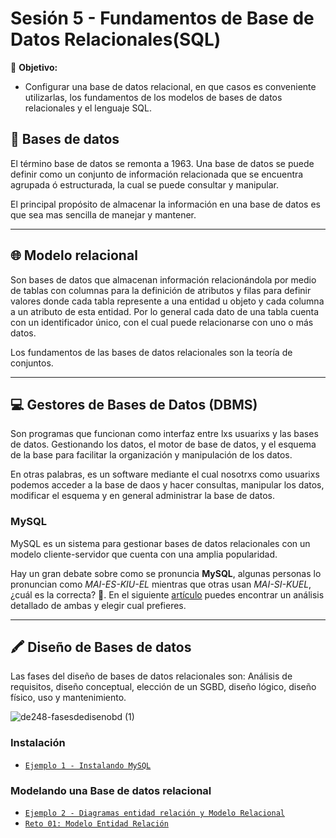 # Sesión 5 - Fundamentos de Base de Datos Relacionales(SQL)

🎯 **Objetivo:**

- Configurar una base de datos relacional, en que casos es conveniente utilizarlas, los fundamentos de los modelos de bases de datos relacionales y el lenguaje SQL.

## 💽 Bases de datos

El término base de datos se remonta a 1963. Una base de datos se puede definir como un conjunto de información relacionada que se encuentra agrupada ó estructurada, la cual se puede consultar y manipular.

El principal propósito de almacenar la información en una base de datos es que sea mas sencilla de manejar y mantener. 

---

## 🌐 Modelo relacional

Son bases de datos que almacenan información relacionándola por medio de tablas con columnas para la definición de atributos y filas para definir valores donde cada tabla represente a una entidad u objeto y cada columna a un atributo de esta entidad. Por lo general cada dato de una tabla cuenta con un identificador único, con el cual puede relacionarse con uno o más datos.

Los fundamentos de las bases de datos relacionales son la teoría de conjuntos.

---

## 💻 Gestores de Bases de Datos (DBMS)

Son programas que funcionan como interfaz entre lxs usuarixs y las bases de datos. Gestionando los datos, el motor de base de datos, y el esquema de la base para facilitar la organización y manipulación de los datos. 

En otras palabras, es un software mediante el cual nosotrxs como usuarixs podemos acceder a la base de daos y hacer consultas, manipular los datos, modificar el esquema y en general administrar la base de datos.   

### MySQL

MySQL es un sistema para gestionar bases de datos relacionales con un modelo cliente-servidor que cuenta con una amplia popularidad.

Hay un gran debate sobre como se  pronuncia **MySQL**, algunas personas lo pronuncian como *MAI-ES-KIU-EL* mientras que otras usan *MAI-SI-KUEL*, ¿cuál es la correcta? 🤷. En el siguiente [artículo](https://learnsql.com/blog/sql-or-sequel) puedes encontrar un análisis detallado de ambas y elegir cual prefieres. 

---

## 🖍 Diseño de Bases de datos

Las fases del diseño de bases de datos relacionales son: Análisis de requisitos, diseño conceptual, elección de un SGBD, diseño lógico, diseño físico, uso y mantenimiento.
     
![de248-fasesdedisenobd (1)](https://user-images.githubusercontent.com/13757596/87999687-40083500-cac1-11ea-8afe-a065ecf15f09.png)

### Instalación 

- [`Ejemplo 1 - Instalando MySQL`](Ejemplo-01/)

### Modelando una Base de datos relacional

- [`Ejemplo 2 - Diagramas entidad relación y Modelo Relacional`](Ejemplo-02/)
- [`Reto 01: Modelo Entidad Relación`](Reto-01/#reto-1)
<!-- - [`Reto 02: Diseño de bases datos relacionales`](Reto-02/#reto-2) -->

<!-- ### Queries

- [`Ejemplo 3 - Ejecutando Queries`](Ejemplo-03/)
- [`Reto 02: Creación de la base de datos en SQL para Adoptapet.`](Reto-03/#reto-3)
 -->
<!-- ### Creación de bases de datos.

- [`Reto 04: Creación de la base de datos en SQL para Adoptapet.`](Reto-04/#reto-4)
 -->
